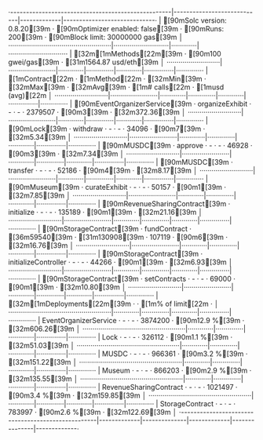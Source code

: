·---------------------------------------------------|----------------------------|-------------|-----------------------------·
|               [90mSolc version: 0.8.20[39m                ·  [90mOptimizer enabled: false[39m  ·  [90mRuns: 200[39m  ·  [90mBlock limit: 30000000 gas[39m  │
····················································|····························|·············|······························
|  [32m[1mMethods[22m[39m                                          ·               [90m100 gwei/gas[39m               ·       [31m1564.87 usd/eth[39m       │
···························|························|·············|··············|·············|···············|··············
|  [1mContract[22m                ·  [1mMethod[22m                ·  [32mMin[39m        ·  [32mMax[39m         ·  [32mAvg[39m        ·  [1m# calls[22m      ·  [1musd (avg)[22m  │
···························|························|·············|··············|·············|···············|··············
|  [90mEventOrganizerService[39m   ·  organizeExhibit       ·          -  ·           -  ·    2379507  ·            [90m3[39m  ·     [32m372.36[39m  │
···························|························|·············|··············|·············|···············|··············
|  [90mLock[39m                    ·  withdraw              ·          -  ·           -  ·      34096  ·            [90m7[39m  ·       [32m5.34[39m  │
···························|························|·············|··············|·············|···············|··············
|  [90mMUSDC[39m                   ·  approve               ·          -  ·           -  ·      46928  ·            [90m3[39m  ·       [32m7.34[39m  │
···························|························|·············|··············|·············|···············|··············
|  [90mMUSDC[39m                   ·  transfer              ·          -  ·           -  ·      52186  ·            [90m4[39m  ·       [32m8.17[39m  │
···························|························|·············|··············|·············|···············|··············
|  [90mMuseum[39m                  ·  curateExhibit         ·          -  ·           -  ·      50157  ·            [90m1[39m  ·       [32m7.85[39m  │
···························|························|·············|··············|·············|···············|··············
|  [90mRevenueSharingContract[39m  ·  initialize            ·          -  ·           -  ·     135189  ·            [90m1[39m  ·      [32m21.16[39m  │
···························|························|·············|··············|·············|···············|··············
|  [90mStorageContract[39m         ·  fundContract          ·      [36m59540[39m  ·      [31m130908[39m  ·     107119  ·            [90m6[39m  ·      [32m16.76[39m  │
···························|························|·············|··············|·············|···············|··············
|  [90mStorageContract[39m         ·  initializeController  ·          -  ·           -  ·      44266  ·            [90m1[39m  ·       [32m6.93[39m  │
···························|························|·············|··············|·············|···············|··············
|  [90mStorageContract[39m         ·  setContracts          ·          -  ·           -  ·      69000  ·            [90m1[39m  ·      [32m10.80[39m  │
···························|························|·············|··············|·············|···············|··············
|  [32m[1mDeployments[22m[39m                                      ·                                          ·  [1m% of limit[22m   ·             │
····················································|·············|··············|·············|···············|··············
|  EventOrganizerService                            ·          -  ·           -  ·    3874200  ·       [90m12.9 %[39m  ·     [32m606.26[39m  │
····················································|·············|··············|·············|···············|··············
|  Lock                                             ·          -  ·           -  ·     326112  ·        [90m1.1 %[39m  ·      [32m51.03[39m  │
····················································|·············|··············|·············|···············|··············
|  MUSDC                                            ·          -  ·           -  ·     966361  ·        [90m3.2 %[39m  ·     [32m151.22[39m  │
····················································|·············|··············|·············|···············|··············
|  Museum                                           ·          -  ·           -  ·     866203  ·        [90m2.9 %[39m  ·     [32m135.55[39m  │
····················································|·············|··············|·············|···············|··············
|  RevenueSharingContract                           ·          -  ·           -  ·    1021497  ·        [90m3.4 %[39m  ·     [32m159.85[39m  │
····················································|·············|··············|·············|···············|··············
|  StorageContract                                  ·          -  ·           -  ·     783997  ·        [90m2.6 %[39m  ·     [32m122.69[39m  │
·---------------------------------------------------|-------------|--------------|-------------|---------------|-------------·